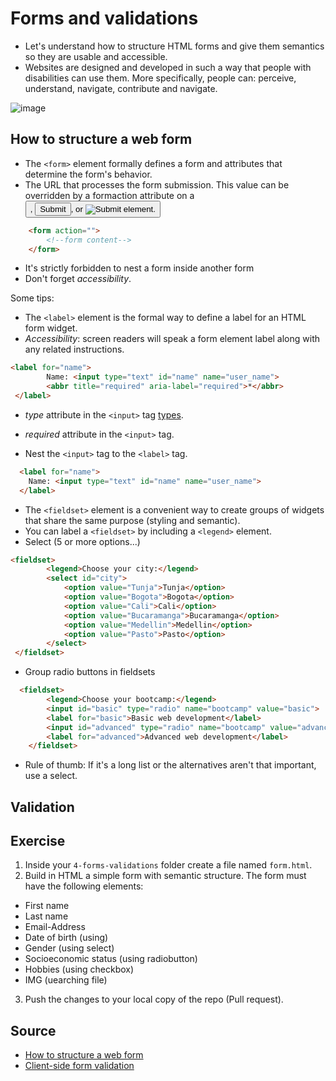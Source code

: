 # Forms and validations

* Let's understand how to structure HTML forms and give them semantics so they are usable and accessible.
* Websites are designed and developed in such a way that people with disabilities can use them. More specifically, people can: perceive, understand, navigate, contribute and navigate.

![image](https://user-images.githubusercontent.com/36536646/79612762-e7408f00-80c2-11ea-9515-895551579124.png)

## How to structure a web form

* The `<form>` element formally defines a form and attributes that determine the form's behavior.
* The URL that processes the form submission. This value can be overridden by a formaction attribute on a <button>, <input type="submit">, or <input type="image"> element.
  
```html
    <form action="">
        <!--form content-->
    </form>
```

* It's strictly forbidden to nest a form inside another form
* Don't forget *accessibility*.

Some tips:

* The `<label>` element is the formal way to define a label for an HTML form widget.
* *Accessibility*: screen readers will speak a form element label along with any related instructions. 

```html
<label for="name">
        Name: <input type="text" id="name" name="user_name">
        <abbr title="required" aria-label="required">*</abbr>
 </label>
```

* *type* attribute in the `<input>` tag [types](https://developer.mozilla.org/en-US/docs/Web/HTML/Element/input).
* *required* attribute in the `<input>` tag.

* Nest the `<input>` tag to the `<label>` tag.
```html
  <label for="name">
    Name: <input type="text" id="name" name="user_name">
  </label>
```

* The `<fieldset>` element is a convenient way to create groups of widgets that share the same purpose (styling and semantic). 
* You can label a `<fieldset>` by including a `<legend>` element.
* Select (5 or more options...)

```html
<fieldset>
        <legend>Choose your city:</legend>
        <select id="city">
            <option value="Tunja">Tunja</option>
            <option value="Bogota">Bogota</option>
            <option value="Cali">Cali</option>
            <option value="Bucaramanga">Bucaramanga</option>
            <option value="Medellin">Medellin</option>
            <option value="Pasto">Pasto</option>
        </select>
 </fieldset>
```

* Group radio buttons in fieldsets

```html
  <fieldset>
        <legend>Choose your bootcamp:</legend>
        <input id="basic" type="radio" name="bootcamp" value="basic">
        <label for="basic">Basic web development</label>
        <input id="advanced" type="radio" name="bootcamp" value="advanced">
        <label for="advanced">Advanced web development</label>
    </fieldset>
```

* Rule of thumb: If it's a long list or the alternatives aren't that important, use a select.

## Validation


## Exercise

1. Inside your `4-forms-validations` folder create a file named `form.html`.
2. Build in HTML a simple form with semantic structure. The form must have the following elements:

* First name
* Last name
* Email-Address
* Date of birth (using)
* Gender (using select)
* Socioeconomic status (using radiobutton)
* Hobbies (using checkbox)
* IMG (uearching file)

3. Push the changes to your local copy of the repo (Pull request).
 
## Source

* [How to structure a web form](https://developer.mozilla.org/en-US/docs/Learn/Forms/How_to_structure_a_web_form)
* [Client-side form validation](https://developer.mozilla.org/en-US/docs/Learn/Forms/Form_validation)
